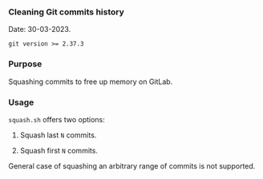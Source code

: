 ### Cleaning Git commits history

Date: 30-03-2023.

`git version >= 2.37.3`

### Purpose

Squashing commits to free up memory on GitLab.

### Usage

`squash.sh` offers two options:

1. Squash last `N` commits.

2. Squash first `N` commits.

General case of squashing an arbitrary range of commits is not
supported.